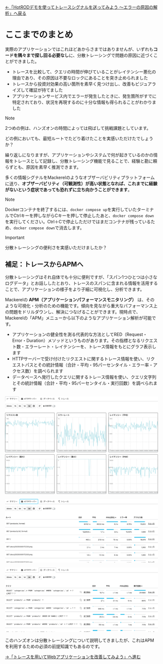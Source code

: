 [←「HotRODデモを使ってトレースシグナルを送ってみよう 〜エラーの原因の解析」へ戻る](../09-hotrod5/README.md)

# ここまでのまとめ

実際のアプリケーションではこれほどあからさまではありませんが、いずれも**コードを隅々まで探し回る必要なし**に、分散トレーシングで問題の原因に近づくことができました。

- トレースを比較して、クエリの時間が伸びていることがレイテンシー悪化の理由であり、その原因は不要なロックにあることを突き止められました
- トレースから投資対効果の高い箇所を素早く見つけ出し、改善もビジュアライズして確証が持てました
- アプリケーションサービス内でエラーが発生したときに、発生箇所がすでに特定されており、状況を再現するのに十分な情報も得られることがわかりました

> [!NOTE]
> 2つめの例は、ハンズオンの時間によっては飛ばして挑戦課題としています。

どの例においても、最短ルートでたどり着けたことを実感いただけたでしょうか？

繰り返しになりますが、アプリケーションやシステムで何が起きているのかの情報をトレースとして記録し、分散トレーシング機能で見ることで、経験と勘に頼らずとも、原因を素早く推測できます。

多くの情報シグナルをMackerelのようなオブザーバビリティプラットフォームに送り、**オブザーバビリティ（可観測性）が高い状態となれば、これまでに経験がないという症状であっても恐れずに立ち向かうことができます**。

> [!NOTE]
> Dockerコンテナを終了するには、`docker compose up`を実行していたターミナルでCtrlキーを押しながらCキーを押して停止したあと、`docker compose down`を実行してください。Ctrl＋Cで停止しただけではまだコンテナが残っているため、`docker compose down`で消去します。

> [!IMPORTANT]
> 分散トレーシングの便利さを実感いただけましたか？

## 補足：トレースからAPMへ

分散トレーシングはそれ自体でも十分に便利ですが、「スパン1つひとつは小さなログデータ」とお話ししたとおり、トレースのスパンに含まれる情報を活用することで、アプリケーションの様子をより子細に可視化し、分析できます。

Mackerelの **APM（アプリケーションパフォーマンスモニタリング）** は、そのような可視化・分析のための機能です。傾向を見ながら重大なパフォーマンス上の問題をドリルダウンし、解決につなげることができます。現時点で、Mackerelの「APM」メニューから以下のようなアプリケーション解析が可能です。

- アプリケーションの健全性を測る代表的な方法としてRED（Request・Error・Duration）メソッドというものがあります。その指標となるリクエスト数・エラーレート・レイテンシーを、トレース情報をもとにグラフ表示します
- HTTPサーバーで受け付けたリクエストに関するトレース情報を使い、リクエストパスとその統計情報（合計・平均・95パーセンタイル・エラー率・アクセス数）を調べられます
- データベースへ発行したクエリに関するトレース情報を使い、クエリ文字列とその統計情報（合計・平均・95パーセンタイル・実行回数）を調べられます

![](./apm1.png)

![](./apm2.png)

![](./apm3.png)

このハンズオンは分散トレーシングについて説明してきましたが、これはAPMを利用するための必須の前提知識でもあるのです。

[→「トレースを用いてWebアプリケーションを改善してみよう」へ進む](../11-handson-intro/README.md)
